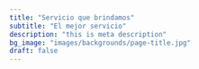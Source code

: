 ```yaml
---
title: "Servicio que brindamos"
subtitle: "El mejor servicio"
description: "this is meta description"
bg_image: "images/backgrounds/page-title.jpg"
draft: false
---
```

